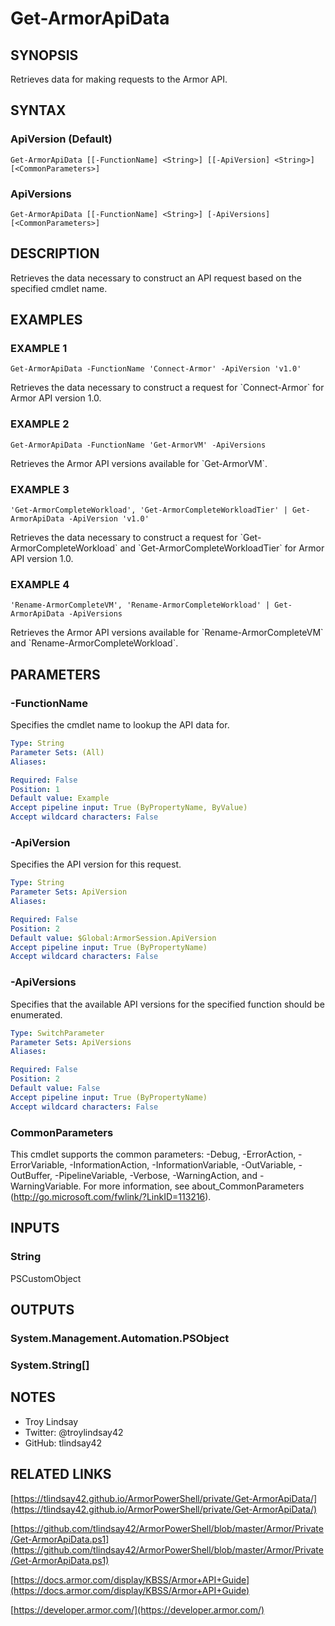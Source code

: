 # Get-ArmorApiData

## SYNOPSIS
Retrieves data for making requests to the Armor API.

## SYNTAX

### ApiVersion (Default)
```
Get-ArmorApiData [[-FunctionName] <String>] [[-ApiVersion] <String>] [<CommonParameters>]
```

### ApiVersions
```
Get-ArmorApiData [[-FunctionName] <String>] [-ApiVersions] [<CommonParameters>]
```

## DESCRIPTION
Retrieves the data necessary to construct an API request based on the specified
cmdlet name.

## EXAMPLES

### EXAMPLE 1
```
Get-ArmorApiData -FunctionName 'Connect-Armor' -ApiVersion 'v1.0'
```

Retrieves the data necessary to construct a request for \`Connect-Armor\` for
Armor API version 1.0.

### EXAMPLE 2
```
Get-ArmorApiData -FunctionName 'Get-ArmorVM' -ApiVersions
```

Retrieves the Armor API versions available for \`Get-ArmorVM\`.

### EXAMPLE 3
```
'Get-ArmorCompleteWorkload', 'Get-ArmorCompleteWorkloadTier' | Get-ArmorApiData -ApiVersion 'v1.0'
```

Retrieves the data necessary to construct a request for
\`Get-ArmorCompleteWorkload\` and \`Get-ArmorCompleteWorkloadTier\` for Armor API
version 1.0.

### EXAMPLE 4
```
'Rename-ArmorCompleteVM', 'Rename-ArmorCompleteWorkload' | Get-ArmorApiData -ApiVersions
```

Retrieves the Armor API versions available for \`Rename-ArmorCompleteVM\` and
\`Rename-ArmorCompleteWorkload\`.

## PARAMETERS

### -FunctionName
Specifies the cmdlet name to lookup the API data for.

```yaml
Type: String
Parameter Sets: (All)
Aliases:

Required: False
Position: 1
Default value: Example
Accept pipeline input: True (ByPropertyName, ByValue)
Accept wildcard characters: False
```

### -ApiVersion
Specifies the API version for this request.

```yaml
Type: String
Parameter Sets: ApiVersion
Aliases:

Required: False
Position: 2
Default value: $Global:ArmorSession.ApiVersion
Accept pipeline input: True (ByPropertyName)
Accept wildcard characters: False
```

### -ApiVersions
Specifies that the available API versions for the specified function should be
enumerated.

```yaml
Type: SwitchParameter
Parameter Sets: ApiVersions
Aliases:

Required: False
Position: 2
Default value: False
Accept pipeline input: True (ByPropertyName)
Accept wildcard characters: False
```

### CommonParameters
This cmdlet supports the common parameters: -Debug, -ErrorAction, -ErrorVariable, -InformationAction, -InformationVariable, -OutVariable, -OutBuffer, -PipelineVariable, -Verbose, -WarningAction, and -WarningVariable.
For more information, see about_CommonParameters (http://go.microsoft.com/fwlink/?LinkID=113216).

## INPUTS

### String

PSCustomObject

## OUTPUTS

### System.Management.Automation.PSObject

### System.String[]

## NOTES
- Troy Lindsay
- Twitter: @troylindsay42
- GitHub: tlindsay42

## RELATED LINKS

[https://tlindsay42.github.io/ArmorPowerShell/private/Get-ArmorApiData/](https://tlindsay42.github.io/ArmorPowerShell/private/Get-ArmorApiData/)

[https://github.com/tlindsay42/ArmorPowerShell/blob/master/Armor/Private/Get-ArmorApiData.ps1](https://github.com/tlindsay42/ArmorPowerShell/blob/master/Armor/Private/Get-ArmorApiData.ps1)

[https://docs.armor.com/display/KBSS/Armor+API+Guide](https://docs.armor.com/display/KBSS/Armor+API+Guide)

[https://developer.armor.com/](https://developer.armor.com/)

